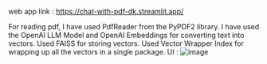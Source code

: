 web app link : https://chat-with-pdf-dk.streamlit.app/

For reading pdf, I have used PdfReader from the PyPDF2 library.
I have used the OpenAI LLM Model and OpenAI Embeddings for converting text into vectors.
Used FAISS for storing vectors.
Used Vector Wrapper Index for wrapping up all the vectors in a single package.
UI : 
![image](https://github.com/dheeraj9599/Chat-with-Pdf/assets/92773853/bef8d0fc-8e77-452a-9496-861d62216596)
